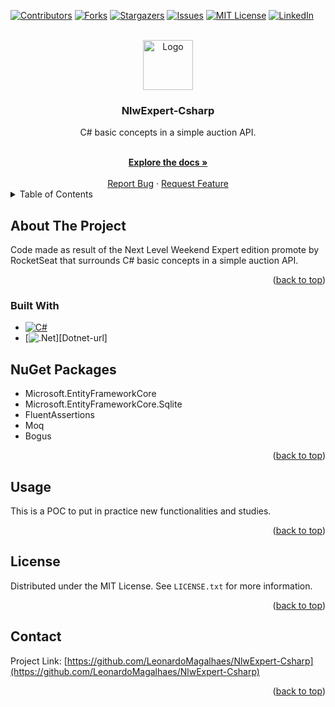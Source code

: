 <!-- Improved compatibility of back to top link: See: https://github.com/othneildrew/Best-README-Template/pull/73 -->
<a name="readme-top"></a>
<!--
*** Thanks for checking out the Best-README-Template. If you have a suggestion
*** that would make this better, please fork the repo and create a pull request
*** or simply open an issue with the tag "enhancement".
*** Don't forget to give the project a star!
*** Thanks again! Now go create something AMAZING! :D
-->



<!-- PROJECT SHIELDS -->
<!--
*** I'm using markdown "reference style" links for readability.
*** Reference links are enclosed in brackets [ ] instead of parentheses ( ).
*** See the bottom of this document for the declaration of the reference variables
*** for contributors-url, forks-url, etc. This is an optional, concise syntax you may use.
*** https://www.markdownguide.org/basic-syntax/#reference-style-links
-->
[![Contributors][contributors-shield]][contributors-url]
[![Forks][forks-shield]][forks-url]
[![Stargazers][stars-shield]][stars-url]
[![Issues][issues-shield]][issues-url]
[![MIT License][license-shield]][license-url]
[![LinkedIn][linkedin-shield]][linkedin-url]



<!-- PROJECT LOGO -->
<br />
<div align="center">
  <a href="https://github.com/LeonardoMagalhaes/NlwExpert-Csharp">
    <img src="./src/assets/winking.png" alt="Logo" width="80" height="80">
  </a>

  <h3 align="center">NlwExpert-Csharp</h3>

  <p align="center">
    C# basic concepts in a simple auction API.
  </p>
    
  <br />
  <a href="https://github.com/LeonardoMagalhaes/NlwExpert-Csharp"><strong>Explore the docs »</strong></a>
  <br />
  <br />
  <a href="https://github.com/LeonardoMagalhaes/NlwExpert-Csharp/issues">Report Bug</a>
  ·
  <a href="https://github.com/LeonardoMagalhaes/NlwExpert-Csharp/issues">Request Feature</a>
</div>



<!-- TABLE OF CONTENTS -->
<details>
  <summary>Table of Contents</summary>
  <ol>
    <li>
      <a href="#about-the-project">About The Project</a>
      <ul>
        <li><a href="#built-with">Built With</a></li>
      </ul>
    </li>
    <li><a href="#usage">Usage</a></li>
    <li><a href="#license">License</a></li>
    <li><a href="#contact">Contact</a></li>
  </ol>
</details>



<!-- ABOUT THE PROJECT -->
## About The Project

Code made as result of the Next Level Weekend Expert edition promote by RocketSeat that surrounds C# basic concepts in a simple auction API.

<p align="right">(<a href="#readme-top">back to top</a>)</p>



### Built With


* [![C#][CSharp]][CSharp-url]
* [![.Net][Dotnet]][Dotnet-url]

## NuGet Packages

- Microsoft.EntityFrameworkCore
- Microsoft.EntityFrameworkCore.Sqlite
- FluentAssertions
- Moq
- Bogus

<p align="right">(<a href="#readme-top">back to top</a>)</p>



<!-- USAGE EXAMPLES -->
## Usage

This is a POC to put in practice new functionalities and studies.

<p align="right">(<a href="#readme-top">back to top</a>)</p>



<!-- LICENSE -->
## License

Distributed under the MIT License. See `LICENSE.txt` for more information.

<p align="right">(<a href="#readme-top">back to top</a>)</p>



<!-- CONTACT -->
## Contact

Project Link: [https://github.com/LeonardoMagalhaes/NlwExpert-Csharp](https://github.com/LeonardoMagalhaes/NlwExpert-Csharp)

<p align="right">(<a href="#readme-top">back to top</a>)</p>


<!-- MARKDOWN LINKS & IMAGES -->
<!-- https://www.markdownguide.org/basic-syntax/#reference-style-links -->
[contributors-shield]: https://img.shields.io/github/contributors/LeonardoMagalhaes/NlwExpert-Csharp.svg?style=for-the-badge
[contributors-url]: https://github.com/LeonardoMagalhaes/NlwExpert-Csharp/graphs/contributors
[forks-shield]: https://img.shields.io/github/forks/LeonardoMagalhaes/NlwExpert-Csharp.svg?style=for-the-badge
[forks-url]: https://github.com/LeonardoMagalhaes/NlwExpert-Csharp/network/members
[stars-shield]: https://img.shields.io/github/stars/LeonardoMagalhaes/NlwExpert-Csharp.svg?style=for-the-badge
[stars-url]: https://github.com/LeonardoMagalhaes/NlwExpert-Csharp/stargazers
[issues-shield]: https://img.shields.io/github/issues/LeonardoMagalhaes/NlwExpert-Csharp.svg?style=for-the-badge
[issues-url]: https://github.com/LeonardoMagalhaes/NlwExpert-Csharp/issues
[license-shield]: https://img.shields.io/github/license/LeonardoMagalhaes/NlwExpert-Csharp.svg?style=for-the-badge
[license-url]: https://github.com/LeonardoMagalhaes/NlwExpert-Csharp/blob/main/LICENSE.txt
[linkedin-shield]: https://img.shields.io/badge/-LinkedIn-black.svg?style=for-the-badge&logo=linkedin&colorB=555
[linkedin-url]: https://linkedin.com/in/LeonardoMagalhaes

[React.js]: https://img.shields.io/badge/React-20232A?style=for-the-badge&logo=react&logoColor=61DAFB
[React-url]: https://reactjs.org/
[TypescriptJS]: https://img.shields.io/badge/typescript-3178C6?style=for-the-badge&logo=typescript&logoColor=white
[Typescript-url]: https://www.typescriptlang.org
[ReactNativeJS]: https://img.shields.io/badge/reactnative-61DAFB?style=for-the-badge&logo=reacttable&logoColor=white
[ReactNative-url]: https://reactnative.dev
[ExpoJS]: https://img.shields.io/badge/expo-000020?style=for-the-badge&logo=expo&logoColor=white
[Expo-url]: https://expo.dev
[CSharp]: https://img.shields.io/badge/Csharp-20232A?style=for-the-badge&logo=csharp&logoColor=61DAFB
[CSharp-url]: https://learn.microsoft.com/pt-br/dotnet/csharp/tour-of-csharp/
[Dotnet]: https://img.shields.io/badge/dotnet-569845?style=for-the-badge&logo=dotnet&logoColor=55aadd66
[Dotnetp-url]: https://dotnet.microsoft.com/pt-br/

